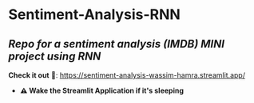 # Sentiment-Analysis-RNN
_Repo for a sentiment analysis (IMDB) MINI project using RNN_
------------------------------------------------------
**Check it out** 👀: https://sentiment-analysis-wassim-hamra.streamlit.app/  
* **⚠️ Wake the Streamlit Application if it's sleeping**